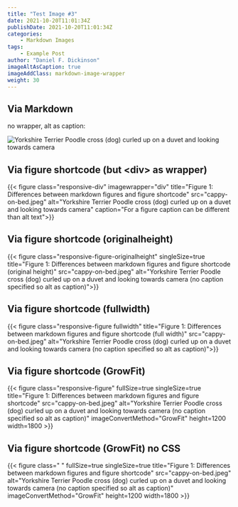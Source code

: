 ```yaml
---
title: "Test Image #3"
date: 2021-10-20T11:01:34Z
publishDate: 2021-10-20T11:01:34Z
categories:
    - Markdown Images
tags:
    - Example Post
author: "Daniel F. Dickinson"
imageAltAsCaption: true
imageAddClass: markdown-image-wrapper
weight: 30
---
```


## Via Markdown

no wrapper, alt as caption:

![Yorkshire Terrier Poodle cross (dog) curled up on a duvet and looking towards camera](cappy-on-bed.jpeg)

## Via figure shortcode (but \<div> as wrapper)

{{< figure class="responsive-div" imagewrapper="div" title="Figure 1: Differences between markdown figures and figure shortcode" src="cappy-on-bed.jpeg" alt="Yorkshire Terrier Poodle cross (dog) curled up on a duvet and looking towards camera" caption="For a figure caption can be different than alt text">}}

## Via figure shortcode (originalheight)

{{< figure class="responsive-figure-originalheight" singleSize=true title="Figure 1: Differences between markdown figures and figure shortcode (original height)" src="cappy-on-bed.jpeg" alt="Yorkshire Terrier Poodle cross (dog) curled up on a duvet and looking towards camera (no caption specified so alt as caption)">}}

## Via figure shortcode (fullwidth)

{{< figure class="responsive-figure fullwidth" title="Figure 1: Differences between markdown figures and figure shortcode (full width)" src="cappy-on-bed.jpeg" alt="Yorkshire Terrier Poodle cross (dog) curled up on a duvet and looking towards camera (no caption specified so alt as caption)">}}

## Via figure shortcode (GrowFit)

{{< figure class="responsive-figure" fullSize=true singleSize=true title="Figure 1: Differences between markdown figures and figure shortcode" src="cappy-on-bed.jpeg" alt="Yorkshire Terrier Poodle cross (dog) curled up on a duvet and looking towards camera (no caption specified so alt as caption)" imageConvertMethod="GrowFit" height=1200 width=1800 >}}

## Via figure shortcode (GrowFit) no CSS

{{< figure class=" " fullSize=true singleSize=true title="Figure 1: Differences between markdown figures and figure shortcode" src="cappy-on-bed.jpeg" alt="Yorkshire Terrier Poodle cross (dog) curled up on a duvet and looking towards camera (no caption specified so alt as caption)" imageConvertMethod="GrowFit" height=1200 width=1800 >}}
